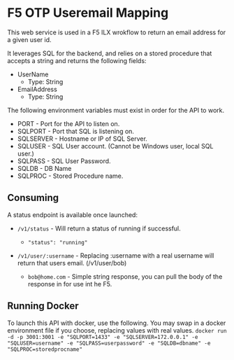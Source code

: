 # F5 OTP Useremail Mapping
This web service is used in a F5 ILX wrokflow to return an email address for a given user id.

It leverages SQL for the backend, and relies on a stored procedure that accepts a string and returns the following fields:

* UserName
  * Type: String
* EmailAddress
  * Type: String

The following environment variables must exist in order for the API to work.

* PORT - Port for the API to listen on.
* SQLPORT - Port that SQL is listening on.
* SQLSERVER - Hostname or IP of SQL Server.
* SQLUSER - SQL User account. (Cannot be Windows user, local SQL user.)
* SQLPASS - SQL User Password.
* SQLDB - DB Name
* SQLPROC - Stored Procedure name.

## Consuming
A status endpoint is available once launched:

* `/v1/status` - Will return a status of running if successful.
  * `"status": "running"`

* `/v1/user/:username` - Replacing :username with a real username will return that users email. (/v1/user/bob)
  * `bob@home.com` - Simple string response, you can pull the body of the response in for use int he F5.


## Running Docker

To launch this API with docker, use the following. You may swap in a docker environment file if you choose, replacing values with real values.
`docker run -d -p 3001:3001 -e "SQLPORT=1433" -e "SQLSERVER=172.0.0.1" -e "SQLUSER=username" -e "SQLPASS=userpassword" -e "SQLDB=dbname" -e "SQLPROC=storedprocname"`
